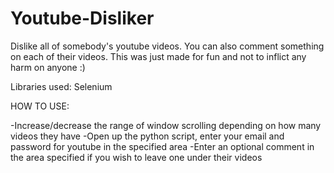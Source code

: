 # Youtube-Disliker
Dislike all of somebody's youtube videos. You can also comment something on each of their videos. This was just made for fun and not to inflict any harm on anyone :)


Libraries used: Selenium 

HOW TO USE:

-Increase/decrease the range of window scrolling depending on how many videos they have
-Open up the python script, enter your email and password for youtube in the specified area
-Enter an optional comment in the area specified if you wish to leave one under their videos
